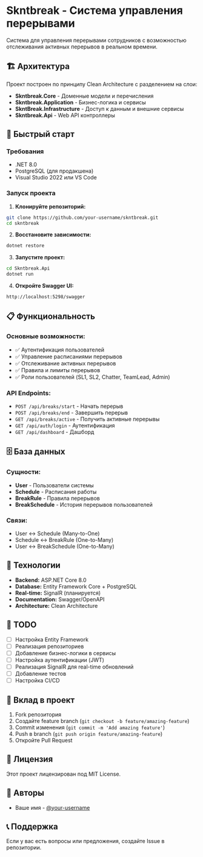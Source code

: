 # Skntbreak - Система управления перерывами

Система для управления перерывами сотрудников с возможностью отслеживания активных перерывов в реальном времени.

## 🏗️ Архитектура

Проект построен по принципу Clean Architecture с разделением на слои:

- **Skntbreak.Core** - Доменные модели и перечисления
- **Skntbreak.Application** - Бизнес-логика и сервисы
- **SkntBreak.Infrastructure** - Доступ к данным и внешние сервисы
- **Skntbreak.Api** - Web API контроллеры

## 🚀 Быстрый старт

### Требования
- .NET 8.0
- PostgreSQL (для продакшена)
- Visual Studio 2022 или VS Code

### Запуск проекта

1. **Клонируйте репозиторий:**
```bash
git clone https://github.com/your-username/skntbreak.git
cd skntbreak
```

2. **Восстановите зависимости:**
```bash
dotnet restore
```

3. **Запустите проект:**
```bash
cd Skntbreak.Api
dotnet run
```

4. **Откройте Swagger UI:**
```
http://localhost:5298/swagger
```

## 📋 Функциональность

### Основные возможности:
- ✅ Аутентификация пользователей
- ✅ Управление расписаниями перерывов
- ✅ Отслеживание активных перерывов
- ✅ Правила и лимиты перерывов
- ✅ Роли пользователей (SL1, SL2, Chatter, TeamLead, Admin)

### API Endpoints:
- `POST /api/breaks/start` - Начать перерыв
- `POST /api/breaks/end` - Завершить перерыв
- `GET /api/breaks/active` - Получить активные перерывы
- `GET /api/auth/login` - Аутентификация
- `GET /api/dashboard` - Дашборд

## 🗄️ База данных

### Сущности:
- **User** - Пользователи системы
- **Schedule** - Расписания работы
- **BreakRule** - Правила перерывов
- **BreakSchedule** - История перерывов пользователей

### Связи:
- User ↔ Schedule (Many-to-One)
- Schedule ↔ BreakRule (One-to-Many)
- User ↔ BreakSchedule (One-to-Many)

## 🔧 Технологии

- **Backend:** ASP.NET Core 8.0
- **Database:** Entity Framework Core + PostgreSQL
- **Real-time:** SignalR (планируется)
- **Documentation:** Swagger/OpenAPI
- **Architecture:** Clean Architecture

## 📝 TODO

- [ ] Настройка Entity Framework
- [ ] Реализация репозиториев
- [ ] Добавление бизнес-логики в сервисы
- [ ] Настройка аутентификации (JWT)
- [ ] Реализация SignalR для real-time обновлений
- [ ] Добавление тестов
- [ ] Настройка CI/CD

## 🤝 Вклад в проект

1. Fork репозитория
2. Создайте feature branch (`git checkout -b feature/amazing-feature`)
3. Commit изменения (`git commit -m 'Add amazing feature'`)
4. Push в branch (`git push origin feature/amazing-feature`)
5. Откройте Pull Request

## 📄 Лицензия

Этот проект лицензирован под MIT License.

## 👥 Авторы

- Ваше имя - [@your-username](https://github.com/your-username)

## 📞 Поддержка

Если у вас есть вопросы или предложения, создайте Issue в репозитории.

